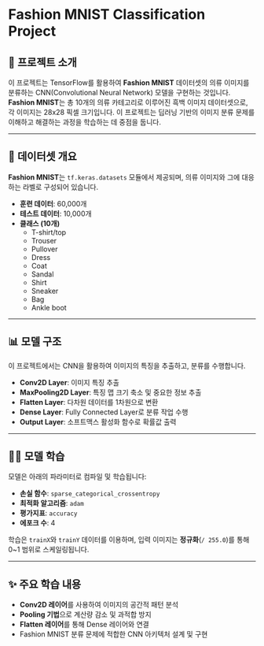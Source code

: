 # Fashion MNIST Classification Project

## 📖 프로젝트 소개

이 프로젝트는 TensorFlow를 활용하여 **Fashion MNIST** 데이터셋의 의류 이미지를 분류하는 CNN(Convolutional Neural Network) 모델을 구현하는 것입니다. **Fashion MNIST**는 총 10개의 의류 카테고리로 이루어진 흑백 이미지 데이터셋으로, 각 이미지는 28x28 픽셀 크기입니다. 이 프로젝트는 딥러닝 기반의 이미지 분류 문제를 이해하고 해결하는 과정을 학습하는 데 중점을 둡니다.

---

## 🧠 데이터셋 개요

**Fashion MNIST**는 `tf.keras.datasets` 모듈에서 제공되며, 의류 이미지와 그에 대응하는 라벨로 구성되어 있습니다.

- **훈련 데이터**: 60,000개
- **테스트 데이터**: 10,000개
- **클래스 (10개)**
    - T-shirt/top
    - Trouser
    - Pullover
    - Dress
    - Coat
    - Sandal
    - Shirt
    - Sneaker
    - Bag
    - Ankle boot

---

## 📊 모델 구조

이 프로젝트에서는 CNN을 활용하여 이미지의 특징을 추출하고, 분류를 수행합니다.

- **Conv2D Layer**: 이미지 특징 추출
- **MaxPooling2D Layer**: 특징 맵 크기 축소 및 중요한 정보 추출
- **Flatten Layer**: 다차원 데이터를 1차원으로 변환
- **Dense Layer**: Fully Connected Layer로 분류 작업 수행
- **Output Layer**: 소프트맥스 활성화 함수로 확률값 출력

---

## 🏋️‍♀️ 모델 학습

모델은 아래의 파라미터로 컴파일 및 학습됩니다:

- **손실 함수**: `sparse_categorical_crossentropy`
- **최적화 알고리즘**: `adam`
- **평가지표**: `accuracy`
- **에포크 수**: 4

학습은 `trainX`와 `trainY` 데이터를 이용하며, 입력 이미지는 **정규화**(`/ 255.0`)를 통해 0~1 범위로 스케일링됩니다.

---

## ✨ 주요 학습 내용

- **Conv2D 레이어**를 사용하여 이미지의 공간적 패턴 분석
- **Pooling 기법**으로 계산량 감소 및 과적합 방지
- **Flatten 레이어**를 통해 Dense 레이어와 연결
- Fashion MNIST 분류 문제에 적합한 CNN 아키텍처 설계 및 구현
